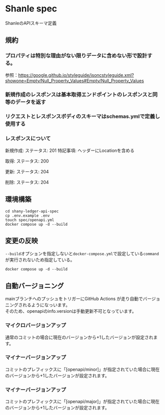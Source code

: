 # Shanle spec
ShanleのAPIスキーマ定義

## 規約
###  プロパティは特別な理由がない限りデータに含めない形で設計する。
参照：https://google.github.io/styleguide/jsoncstyleguide.xml?showone=Empty/Null_Property_Values#Empty/Null_Property_Values

### 新規作成のレスポンスは基本取得エンドポイントのレスポンスと同等のデータを返す

### リクエストとレスポンスボディのスキーマはschemas.ymlで定義し使用する

### レスポンスについて
新規作成:
  ステータス: 201
  特記事項: ヘッダーにLocationを含める

取得:
  ステータス: 200

更新:
  ステータス: 204

削除:
  ステータス: 204


## 環境構築
```shell
cd shany-ledger-api-spec
cp .env.example .env
touch spec/openapi.yml
docker compose up -d --build
```

## 変更の反映
`--build`オプションを指定しないと`docker-compose.yml`で設定している`command`が実行されないため指定している。
```shell
docker compose up -d --build
```

## 自動バージョニング
mainブランチへのプッシュをトリガーにGitHub Actions が走り自動でバージョニングされるようになっいます。  
そのため、openapiのinfo.versionは手動更新不可となっています。

### マイクロバージョンアップ
通常のコミットの場合に現在のバージョンから+1したバージョンが設定されます。

### マイナーバージョンアップ
コミットのプレフィックスに「[openapi/minor]」が指定されていた場合に現在のバージョンから+1したバージョンが設定されます。

### マイナーバージョンアップ
コミットのプレフィックスに「[openapi/major]」が指定されていた場合に現在のバージョンから+1したバージョンが設定されます。
